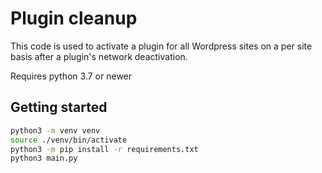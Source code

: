 # Plugin cleanup

This code is used to activate a plugin for all Wordpress sites on a per site basis after a plugin's network deactivation.

Requires python 3.7 or newer

## Getting started

```bash
python3 -m venv venv
source ./venv/bin/activate
python3 -m pip install -r requirements.txt
python3 main.py
```
